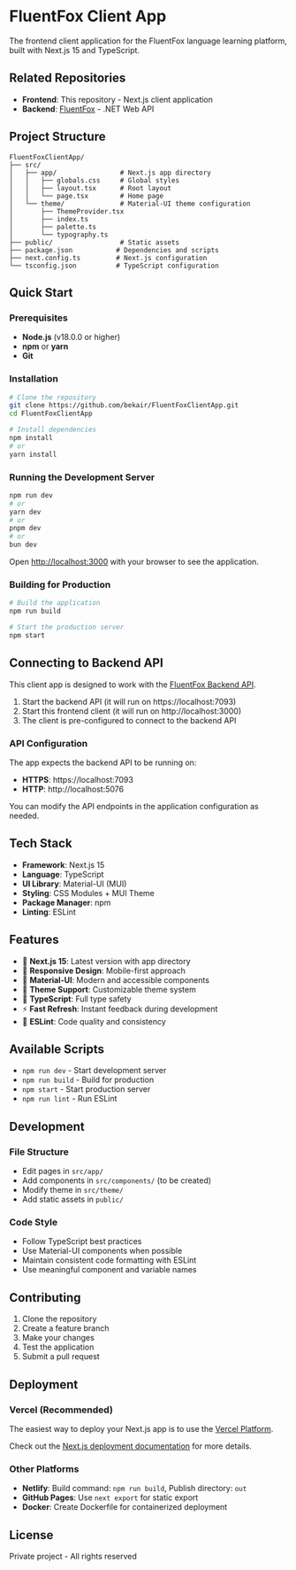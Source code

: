 # FluentFox Client App

The frontend client application for the FluentFox language learning platform, built with Next.js 15 and TypeScript.

## Related Repositories

- **Frontend**: This repository - Next.js client application
- **Backend**: [FluentFox](https://github.com/bekair/FluentFox) - .NET Web API

## Project Structure

```
FluentFoxClientApp/
├── src/
│   ├── app/                # Next.js app directory
│   │   ├── globals.css     # Global styles
│   │   ├── layout.tsx      # Root layout
│   │   └── page.tsx        # Home page
│   └── theme/              # Material-UI theme configuration
│       ├── ThemeProvider.tsx
│       ├── index.ts
│       ├── palette.ts
│       └── typography.ts
├── public/                 # Static assets
├── package.json           # Dependencies and scripts
├── next.config.ts         # Next.js configuration
└── tsconfig.json          # TypeScript configuration
```

## Quick Start

### Prerequisites

- **Node.js** (v18.0.0 or higher)
- **npm** or **yarn**
- **Git**

### Installation

```bash
# Clone the repository
git clone https://github.com/bekair/FluentFoxClientApp.git
cd FluentFoxClientApp

# Install dependencies
npm install
# or
yarn install
```

### Running the Development Server

```bash
npm run dev
# or
yarn dev
# or
pnpm dev
# or
bun dev
```

Open [http://localhost:3000](http://localhost:3000) with your browser to see the application.

### Building for Production

```bash
# Build the application
npm run build

# Start the production server
npm start
```

## Connecting to Backend API

This client app is designed to work with the [FluentFox Backend API](https://github.com/bekair/FluentFox).

1. Start the backend API (it will run on https://localhost:7093)
2. Start this frontend client (it will run on http://localhost:3000)
3. The client is pre-configured to connect to the backend API

### API Configuration

The app expects the backend API to be running on:
- **HTTPS**: https://localhost:7093
- **HTTP**: http://localhost:5076

You can modify the API endpoints in the application configuration as needed.

## Tech Stack

- **Framework**: Next.js 15
- **Language**: TypeScript
- **UI Library**: Material-UI (MUI)
- **Styling**: CSS Modules + MUI Theme
- **Package Manager**: npm
- **Linting**: ESLint

## Features

- 🚀 **Next.js 15**: Latest version with app directory
- 📱 **Responsive Design**: Mobile-first approach
- 🎨 **Material-UI**: Modern and accessible components
- 🌙 **Theme Support**: Customizable theme system
- 📝 **TypeScript**: Full type safety
- ⚡ **Fast Refresh**: Instant feedback during development
- 🔧 **ESLint**: Code quality and consistency

## Available Scripts

- `npm run dev` - Start development server
- `npm run build` - Build for production
- `npm start` - Start production server
- `npm run lint` - Run ESLint

## Development

### File Structure

- Edit pages in `src/app/`
- Add components in `src/components/` (to be created)
- Modify theme in `src/theme/`
- Add static assets in `public/`

### Code Style

- Follow TypeScript best practices
- Use Material-UI components when possible
- Maintain consistent code formatting with ESLint
- Use meaningful component and variable names

## Contributing

1. Clone the repository
2. Create a feature branch
3. Make your changes
4. Test the application
5. Submit a pull request

## Deployment

### Vercel (Recommended)

The easiest way to deploy your Next.js app is to use the [Vercel Platform](https://vercel.com/new?utm_medium=default-template&filter=next.js&utm_source=create-next-app&utm_campaign=create-next-app-readme).

Check out the [Next.js deployment documentation](https://nextjs.org/docs/app/building-your-application/deploying) for more details.

### Other Platforms

- **Netlify**: Build command: `npm run build`, Publish directory: `out`
- **GitHub Pages**: Use `next export` for static export
- **Docker**: Create Dockerfile for containerized deployment

## License

Private project - All rights reserved
